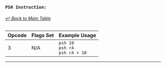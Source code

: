 ### `PSH Instruction:`
###### [↩ Back to Main Table](../README.md)
|  Opcode  | Flags Set                 | Example Usage           |
|--------- |---------------------------|-------------------------|
|   3      | N/A                       |    `psh 10`<br> `psh rA`<br> `psh rA + 10` |
---